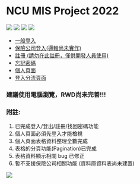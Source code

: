 # NCU MIS Project 2022

![](https://badgen.net/github/watchers/QI-XIANG/NCU_Project_Demo) ![](https://badgen.net/github/commits/QI-XIANG/NCU_Project_Demo) ![](https://badgen.net/github/last-commit/QI-XIANG/NCU_Project_Demo) ![](https://badgen.net/github/license/QI-XIANG/NCU_Project_Demo)

* [一般登入](https://qi-xiang.github.io/NCU_Project_Demo/FireBaseDemo/index.html)
* [保險公司登入(邏輯尚未實作)](https://qi-xiang.github.io/NCU_Project_Demo/FireBaseDemo/insuranceCompany_login.html)
* [註冊 (請勿在此註冊，僅供開發人員使用)](https://qi-xiang.github.io/NCU_Project_Demo/FireBaseDemo/signup.html)
* [忘記密碼](https://qi-xiang.github.io/NCU_Project_Demo/FireBaseDemo/resetPassword.html)
* [個人頁面](https://qi-xiang.github.io/NCU_Project_Demo/FireBaseDemo/user_profile.html)
* [登入分流頁面](https://qi-xiang.github.io/NCU_Project_Demo/FireBaseDemo/login_seperation.html)

### 建議使用電腦瀏覽，RWD尚未完善!!!

### 附註:

1. 已完成登入/登出/註冊/找回密碼功能
2. 個人頁面必須先登入才能檢視
3. 個人頁面表格資料整理全數完成
4. 表格的分頁功能(Pagination)已完成
5. 表格資料顯示相關 bug 已修正
6. 暫不支援保險公司相關功能 (資料庫資料表尚未建置)

![](https://i.imgur.com/7Lu3FLq.jpg)